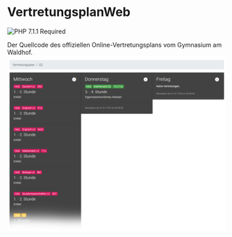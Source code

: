 # VertretungsplanWeb
![PHP 7.1.1 Required](https://img.shields.io/badge/Required%20PHP%20Version-7.1-blue)

Der Quellcode des offiziellen Online-Vertretungsplans vom Gymnasium am Waldhof.
![Screenshot](assets/screenshot.png)